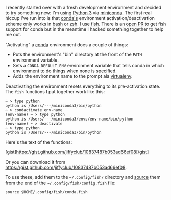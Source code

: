 I recently started over with a fresh development environment and decided
to try something new: I'm using [Python 3][] via [miniconda][].
The first real hiccup I've run into is that [conda's][conda]
environment activation/deactivation scheme only works in [bash][]
or [zsh][]. I use [fish][]. There is an [open PR][fish-pr] to get fish
support for conda but in the meantime I hacked something together to
help me out.

"Activating" a [conda][] environment does a couple of things:

- Puts the environment's "bin" directory at the front of the `PATH`
  environment variable.
- Sets a `CONDA_DEFAULT_ENV` environment variable that tells conda
  in which environment to do things when none is specified.
- Adds the environment name to the prompt ala [virtualenv][].

Deactivating the environment resets everything to its pre-activation state.
The `fish` functions I put together work like this:

    ~ > type python
    python is /Users/---/miniconda3/bin/python
    ~ > condactivate env-name
    (env-name) ~ > type python
    python is /Users/---/miniconda3/envs/env-name/bin/python
    (env-name) ~ > deactivate
    ~ > type python
    python is /Users/---/miniconda3/bin/python

Here's the text of the functions:

[gist]https://gist.github.com/jiffyclub/10837487b053ad66ef08[/gist]

Or you can download it from
https://gist.github.com/jiffyclub/10837487b053ad66ef08.

To use these, add them to the `~/.config/fish/` directory and
[source][fish-source] them from the end of the `~/.config/fish/config.fish`
file:

    source $HOME/.config/fish/conda.fish

[Python 3]: http://docs.python.org/3/
[miniconda]: http://conda.pydata.org/miniconda.html
[conda]: http://conda.pydata.org/docs/index.html
[bash]: https://www.gnu.org/software/bash/
[zsh]: http://www.zsh.org/
[fish]: http://fishshell.com/
[fish-pr]: https://github.com/conda/conda/pull/545
[virtualenv]: http://www.virtualenv.org/en/latest/
[conda.fish]: https://gist.github.com/jiffyclub/10837487b053ad66ef08
[fish-source]: http://fishshell.com/docs/current/commands.html#source
